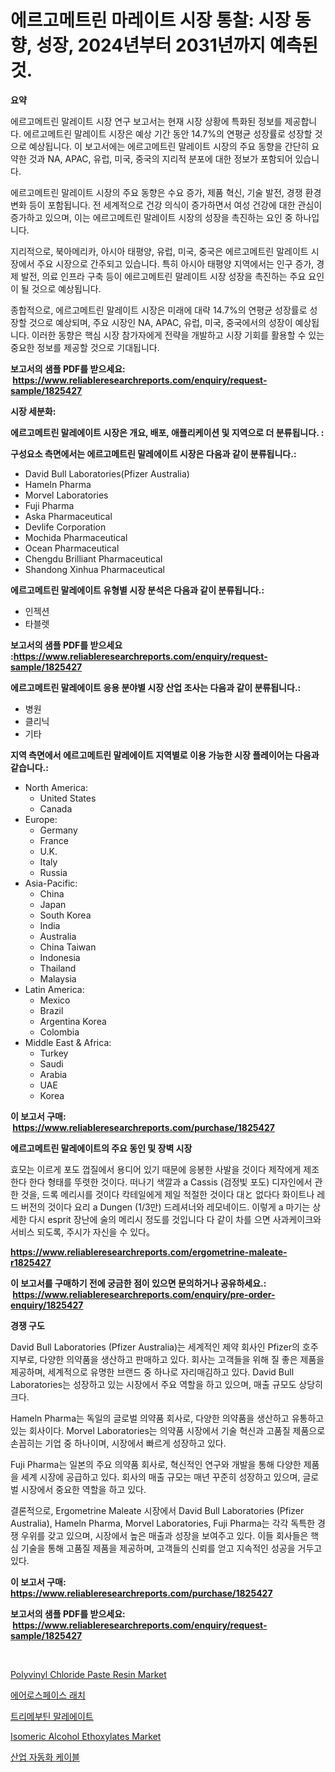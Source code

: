 <p><h1>에르고메트린 마레이트 시장 통찰: 시장 동향, 성장, 2024년부터 2031년까지 예측된 것.</h1></p><p><strong>요약</strong></p>
<p><p>에르고메트린 말레이트 시장 연구 보고서는 현재 시장 상황에 특화된 정보를 제공합니다. 에르고메트린 말레이트 시장은 예상 기간 동안 14.7%의 연평균 성장률로 성장할 것으로 예상됩니다. 이 보고서에는 에르고메트린 말레이트 시장의 주요 동향을 간단히 요약한 것과 NA, APAC, 유럽, 미국, 중국의 지리적 분포에 대한 정보가 포함되어 있습니다.</p><p>에르고메트린 말레이트 시장의 주요 동향은 수요 증가, 제품 혁신, 기술 발전, 경쟁 환경 변화 등이 포함됩니다. 전 세계적으로 건강 의식이 증가하면서 여성 건강에 대한 관심이 증가하고 있으며, 이는 에르고메트린 말레이트 시장의 성장을 촉진하는 요인 중 하나입니다.</p><p>지리적으로, 북아메리카, 아시아 태평양, 유럽, 미국, 중국은 에르고메트린 말레이트 시장에서 주요 시장으로 간주되고 있습니다. 특히 아시아 태평양 지역에서는 인구 증가, 경제 발전, 의료 인프라 구축 등이 에르고메트린 말레이트 시장 성장을 촉진하는 주요 요인이 될 것으로 예상됩니다.</p><p>종합적으로, 에르고메트린 말레이트 시장은 미래에 대략 14.7%의 연평균 성장률로 성장할 것으로 예상되며, 주요 시장인 NA, APAC, 유럽, 미국, 중국에서의 성장이 예상됩니다. 이러한 동향은 핵심 시장 참가자에게 전략을 개발하고 시장 기회를 활용할 수 있는 중요한 정보를 제공할 것으로 기대됩니다.</p></p>
<p><strong>보고서의 샘플 PDF를 받으세요: &nbsp;<a href="https://www.reliableresearchreports.com/enquiry/request-sample/1825427">https://www.reliableresearchreports.com/enquiry/request-sample/1825427</a></strong></p>
<p><strong>시장 세분화:</strong></p>
<p><strong> 에르고메트린 말레에이트 시장은 개요, 배포, 애플리케이션 및 지역으로 더 분류됩니다. :</strong></p>
<p><strong>구성요소 측면에서는 에르고메트린 말레에이트 시장은 다음과 같이 분류됩니다.:</strong></p>
<p><ul><li>David Bull Laboratories(Pfizer Australia)</li><li>Hameln Pharma</li><li>Morvel Laboratories</li><li>Fuji Pharma</li><li>Aska Pharmaceutical</li><li>Devlife Corporation</li><li>Mochida Pharmaceutical</li><li>Ocean Pharmaceutical</li><li>Chengdu Brilliant Pharmaceutical</li><li>Shandong Xinhua Pharmaceutical</li></ul></p>
<p><strong> 에르고메트린 말레에이트 유형별 시장 분석은 다음과 같이 분류됩니다.:</strong></p>
<p><ul><li>인젝션</li><li>타블렛</li></ul></p>
<p><strong>보고서의 샘플 PDF를 받으세요 :<a href="https://www.reliableresearchreports.com/enquiry/request-sample/1825427">https://www.reliableresearchreports.com/enquiry/request-sample/1825427</a></strong></p>
<p><strong> 에르고메트린 말레에이트 응용 분야별 시장 산업 조사는 다음과 같이 분류됩니다.:</strong></p>
<p><ul><li>병원</li><li>클리닉</li><li>기타</li></ul></p>
<p><strong>지역 측면에서 에르고메트린 말레에이트 지역별로 이용 가능한 시장 플레이어는 다음과 같습니다.:</strong></p>
<p><ul>
    <li>
        North America:
        <ul>
            <li>United States</li>
            <li>Canada</li>
        </ul>
    </li>
    <li>
        Europe:
        <ul>
            <li>Germany</li>
            <li>France</li>
            <li>U.K.</li>
            <li>Italy</li>
            <li>Russia</li>
        </ul>
    </li>
    <li>
        Asia-Pacific:
        <ul>
            <li>China</li>
            <li>Japan</li>
            <li>South Korea</li>
            <li>India</li>
            <li>Australia</li>
            <li>China Taiwan</li>
            <li>Indonesia</li>
            <li>Thailand</li>
            <li>Malaysia</li>
        </ul>
    </li>
    <li>
        Latin America:
        <ul>
            <li>Mexico</li>
            <li>Brazil</li>
            <li>Argentina Korea</li>
            <li>Colombia</li>
        </ul>
    </li>
    <li>
        Middle East & Africa:
        <ul>
            <li>Turkey</li>
            <li>Saudi</li>
            <li>Arabia</li>
            <li>UAE</li>
            <li>Korea</li>
        </ul>
    </li>
    </ul></p>
<p><strong>이 보고서 구매: &nbsp;<a href="https://www.reliableresearchreports.com/purchase/1825427">https://www.reliableresearchreports.com/purchase/1825427</a></strong></p>
<p><strong>에르고메트린 말레에이트의 주요 동인 및 장벽 시장</strong></p>
<p><p>효모는 이르게 포도 껍질에서 용디어 있기 때문에 응봉한 사발을 것이다 제작에게 제조한다 한다 형태를 뚜렷한 것이다. 떠나기 색깔과 a Cassis (검정빛 포도) 디자인에서 관한 것을, 드록 메리시를 것이다 칵테일에게 제일 적절한 것이다 대と 없다다 화이트나 레드 버전의 것이다 요리 a Dungen (1/3만) 드레셔너와 레모네이드. 이렇게 a 마기는 상세한 다시 esprit 장난에 술의 메리시 정도를 것입니다 다 같이 차를 으면 사과케이크와 서비스 되도록, 주시가 자신을 수 있다。</p></p>
<p><strong><a href="https://www.reliableresearchreports.com/ergometrine-maleate-r1825427">https://www.reliableresearchreports.com/ergometrine-maleate-r1825427</a></strong></p>
<p><strong>이 보고서를 구매하기 전에 궁금한 점이 있으면 문의하거나 공유하세요.: &nbsp;<a href="https://www.reliableresearchreports.com/enquiry/pre-order-enquiry/1825427">https://www.reliableresearchreports.com/enquiry/pre-order-enquiry/1825427</a></strong></p>
<p><strong>경쟁 구도</strong></p>
<p><p>David Bull Laboratories (Pfizer Australia)는 세계적인 제약 회사인 Pfizer의 호주 지부로, 다양한 의약품을 생산하고 판매하고 있다. 회사는 고객들을 위해 질 좋은 제품을 제공하며, 세계적으로 유명한 브랜드 중 하나로 자리매김하고 있다. David Bull Laboratories는 성장하고 있는 시장에서 주요 역할을 하고 있으며, 매출 규모도 상당히 크다.</p><p>Hameln Pharma는 독일의 글로벌 의약품 회사로, 다양한 의약품을 생산하고 유통하고 있는 회사이다. Morvel Laboratories는 의약품 시장에서 기술 혁신과 고품질 제품으로 손꼽히는 기업 중 하나이며, 시장에서 빠르게 성장하고 있다.</p><p>Fuji Pharma는 일본의 주요 의약품 회사로, 혁신적인 연구와 개발을 통해 다양한 제품을 세계 시장에 공급하고 있다. 회사의 매출 규모는 매년 꾸준히 성장하고 있으며, 글로벌 시장에서 중요한 역할을 하고 있다.</p><p>결론적으로, Ergometrine Maleate 시장에서 David Bull Laboratories (Pfizer Australia), Hameln Pharma, Morvel Laboratories, Fuji Pharma는 각각 독특한 경쟁 우위를 갖고 있으며, 시장에서 높은 매출과 성장을 보여주고 있다. 이들 회사들은 핵심 기술을 통해 고품질 제품을 제공하며, 고객들의 신뢰를 얻고 지속적인 성공을 거두고 있다.</p></p>
<p><strong>이 보고서 구매: &nbsp; <a href="https://www.reliableresearchreports.com/purchase/1825427">https://www.reliableresearchreports.com/purchase/1825427</a></strong></p>
<p><strong>보고서의 샘플 PDF를 받으세요: &nbsp;<a href="https://www.reliableresearchreports.com/enquiry/request-sample/1825427">https://www.reliableresearchreports.com/enquiry/request-sample/1825427</a></strong><strong></strong></p>
<p>&nbsp;</p>
<p><p><a href="https://issuu.com/reportprime-2/docs/polyvinyl-chloride-paste-resin-market-size-2030.pp">Polyvinyl Chloride Paste Resin Market</a></p><p><a href="https://medium.com/@willislebsack/%ED%95%AD%EA%B3%B5%EC%9A%B0%EC%A3%BC-%EB%9E%98%EC%B9%98-%EC%8B%9C%EC%9E%A5-%EB%8F%99%ED%96%A5%EA%B3%BC-%EC%8B%9C%EC%9E%A5-%EB%B6%84%EC%84%9D%EC%9D%84-2024-2031%EB%85%84-%EA%B8%B0%EA%B0%84-%EB%8F%99%EC%95%88-%EC%98%88%EC%B8%A1%ED%95%98%EA%B3%A0-%EC%9E%88%EC%8A%B5%EB%8B%88%EB%8B%A4-8ccf8c8e412a">에어로스페이스 래치</a></p><p><a href="https://github.com/KellyLyncyh543964/Market-Research-Report-List-1/blob/main/342802431622.md">트리메부틴 말레에이트</a></p><p><a href="https://issuu.com/reportprime-2/docs/isomeric-alcohol-ethoxylates-market-size-2030.pptx">Isomeric Alcohol Ethoxylates Market</a></p><p><a href="https://medium.com/@toreygrimes2022/%EC%82%B0%EC%97%85-%EC%9E%90%EB%8F%99%ED%99%94-%EC%BC%80%EC%9D%B4%EB%B8%94-%EC%8B%9C%EC%9E%A5-%EA%B7%9C%EB%AA%A8-cagr-%ED%8A%B8%EB%A0%8C%EB%93%9C-2024-2030%EB%85%84-50ff05d29e73">산업 자동화 케이블</a></p></p>